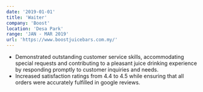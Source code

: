 ```yaml
---
date: '2019-01-01'
title: 'Waiter'
company: 'Boost'
location: 'Desa Park'
range: 'JAN - MAR 2019'
url: 'https://www.boostjuicebars.com.my/'
---
```


- Demonstrated outstanding customer service skills, accommodating special requests and contributing to a pleasant juice drinking experience by responding promptly to customer inquiries and needs.
- Increased satisfaction ratings from 4.4 to 4.5 while ensuring that all orders were accurately fulfilled in google reviews.
